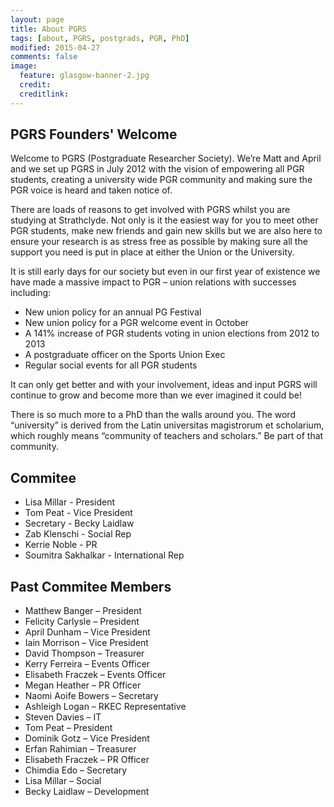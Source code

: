 ```yaml
---
layout: page
title: About PGRS
tags: [about, PGRS, postgrads, PGR, PhD]
modified: 2015-04-27
comments: false
image:
  feature: glasgow-banner-2.jpg
  credit:
  creditlink:
---
```


## PGRS Founders' Welcome

Welcome to PGRS (Postgraduate Researcher Society). We’re Matt and April and we set up PGRS in July 2012 with the vision of empowering all PGR students, creating a university wide PGR community and making sure the PGR voice is heard and taken notice of.

There are loads of reasons to get involved with PGRS whilst you are studying at Strathclyde. Not only is it the easiest way for you to meet other PGR students, make new friends and gain new skills but we are also here to ensure your research is as stress free as possible by making sure all the support you need is put in place at either the Union or the University.

It is still early days for our society but even in our first year of existence we have made a massive impact to PGR – union relations with successes including:

- New union policy for an annual PG Festival
- New union policy for a PGR welcome event in October
- A 141% increase of PGR students voting in union elections from 2012 to 2013
- A postgraduate officer on the Sports Union Exec
- Regular social events for all PGR students

It can only get better and with your involvement, ideas and input PGRS will continue to grow and become more than we ever imagined it could be!

There is so much more to a PhD than the walls around you. The word “university” is derived from the Latin universitas magistrorum et scholarium, which roughly means “community of teachers and scholars.” Be part of that community.

## Commitee

- Lisa Millar - President
- Tom Peat - Vice President
- Secretary - Becky Laidlaw
- Zab Klenschi - Social Rep
- Kerrie Noble - PR
- Soumitra Sakhalkar - International Rep

## Past Commitee Members

- Matthew Banger – President
- Felicity Carlysle – President
- April Dunham – Vice President
- Iain Morrison – Vice President
- David Thompson – Treasurer
- Kerry Ferreira – Events Officer
- Elisabeth Fraczek – Events Officer
- Megan Heather – PR Officer
- Naomi Aoife Bowers – Secretary
- Ashleigh Logan – RKEC Representative
- Steven Davies – IT
- Tom Peat – President
- Dominik Gotz – Vice President
- Erfan Rahimian – Treasurer
- Elisabeth Fraczek – PR Officer
- Chimdia Edo – Secretary
- Lisa Millar – Social
- Becky Laidlaw – Development
